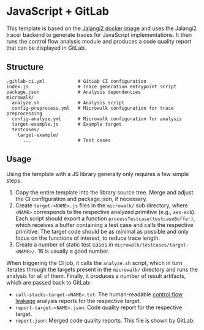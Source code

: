 # JavaScript + GitLab

This template is based on the [Jalangi2 docker image](../../docker/jalangi2) and uses the Jalangi2 tracer backend to generate traces for JavaScript implementations. It then runs the control flow analysis module and produces a code quality report that can be displayed in GitLab.

## Structure

```
.gitlab-ci.yml            # GitLab CI configuration
index.js                  # Trace generation entrypoint script
package.json              # Analysis dependencies
microwalk/
  analyze.sh              # Analysis script
  config-preprocess.yml   # Microwalk configuration for trace preprocessing
  config-analyze.yml      # Microwalk configuration for analysis
  target-example.js       # Example target
  testcases/
    target-example/
	  ...                 # Test cases
```

## Usage

Using the template with a JS library generally only requires a few simple steps.

1. Copy the entire template into the library source tree. Merge and adjust the CI configuration and package.json, if necessary.
2. Create `target-<NAME>.js` files in the `microwalk/` sub directory, where `<NAME>` corresponds to the respective analyzed primitive (e.g., `aes-ecb`). Each script should export a function `processTestcase(testcaseBuffer)`, which receives a buffer containing a test case and calls the respective primitive. The target code should be as minimal as possible and only focus on the functions of interest, to reduce trace length.
3. Create a number of static test cases in `microwalk/testcases/target-<NAME>/`. 16 is usually a good number.

When triggering the CI job, it calls the `analyze.sh` script, which in turn iterates through the targets present in the `microwalk/` directory and runs the analysis for all of them. Finally, it produces a number of result artifacts, which are passed back to GitLab:
- `call-stacks-target-<NAME>.txt`: The human-readable [control flow leakage](../../docs/control-flow-leakage.md) analysis reports for the respective target.
- `report-target-<NAME>.json`: Code quality report for the respective target.
- `report.json`: Merged code quality reports. This file is shown by GitLab.
